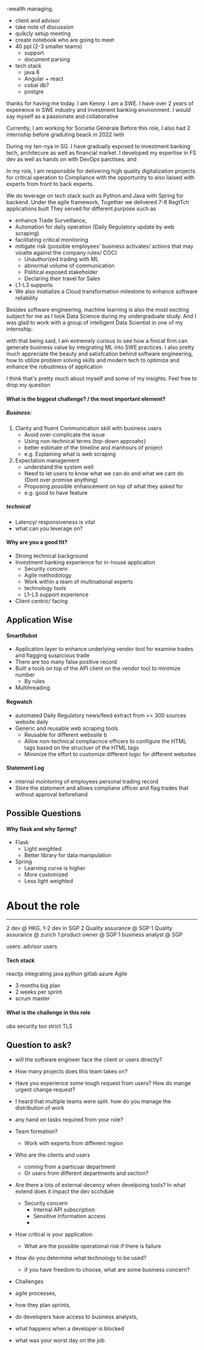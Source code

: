 -wealth managing,
- client and advisor
- take note of discussion
- quikcly setup meeting
- create notebook who are going to meet
- 40 ppl (2-3 smaller teams)
	- support
	- document parsing
- tech stack
	- java 8
	- Angular + react
	- cobal db?
	- postgre

thanks for having me today. I am Kenny.  I am a SWE. I have over 2 years of expeirence in SWE industry and investment banking environment.  I would say myself as  a passionate and collaborative

Currently, I am working for Societie Générale Before this role, I also had 2 internship before graduting beack in 2022 iwth 

During my ten-nya in SG. I have gradually exposed  to investment banking tech, architecure as well as financial market. I developed my expertise in FS dev as well as hands on with DevOps parctises. and 

In my role, I am responsible for delivering  high quality digitalization projects for critical operation to  Compliance with the opportunity to also liaised with experts from  front to back experts. 

We do leverage on tech stack such as Python and Java with Spring for backend. Under the agile framework, Together we delivered 7-8 RegtTch applications built They served for different purpose such as 
- enhance Trade Surveillance, 
- Automation for daily operation (Daily Regulatory update by web scraping)
- facilitating critical monitoring 
- mitigate risk (possible employees' business activates/ actions that may vioalte against the company rules/ COC)
	- Unauthorized trading with ML
	- abnormal volume of communication
	- Political exposed stakeholder
	- Declaring their travel for Sales
- L1-L3 supports
- We also iniatialize a Cloud transformation milestone to enhance software reliability


Besides software engineering, machine learning is also the most exciting subject for me as I took Data Science during my undergraduate study. And I was glad to work with a group of intelligent Data Scientist in one of my internship.

with that being said, I am extremely curious to see how a finical firm can generate business value by integrating ML into SWE practices. I also pretty much appreciate the beauty and satisfcation behind software engineering, how to utilize problem solving skills and modern tech to optimize and enhance the robustness of application

I think that's pretty much about myself and some of my insights. Feel free to drop my question

#### What is the biggest challenge? / the most important element?
##### Business:
1. Clarity and fluent Communication skill with business users
	- Avoid over-complicate the issue
	- Using non-technical terms (top-down approahc)
	- better estimate of the timeline and manhours of project
	- e.g. Explaining what is web scraping
2. Expectation management
	- understand the system well 
	- Need to let users to know what we can do and what we cant do (Dont over promise anything)
	- Proposing possible enhancement on top of what they asked for
	- e.g. good to have feature
##### technical
- Latency/ responsiveness is vital
- what can you leverage on?


#### Why are you a good fit?
- Strong technical background
- Investment banking experience for in-house application
	- Security concern
	- Agile methodology
	- Work within a team of multinational experts
	- technology tools
	- L1-L3 support experience
- Client centric/ facing





## Application Wise
#### SmartRobot
- Application layer to enhance underlying vendor tool for examine trades and flagging suspicious trade
- There are too many false positive record
- Built a tools on top of the API client on the vendor tool to minimize number
	- By rules
- Multihreading
#### Regwatch
- automated Daily Regulatory news/feed extract from >= 300 sources website daily
- Generic and reusable web scraping tools
	- Reusable for different webssite b
	- Allow non-technical compliacnce officers to configure the HTML tags  based on the structuer of the HTML tags
	- Minimize the effort to customize different logic for different websites

#### Statement Log
- internal mointoring of employees personal trading record
- Store the statement and allows compliane officer and flag trades that without approval beforehand



## Possible Questions
#### Why flask and why Spring?
- Flask
	- Light weighted
	- Better library for data manipulation
- Spring
	- Learning curve is higher
	- More customized
	- Less light weighted


# About the role
---
2 dev @ HKG, 
1-2 dev in SGP
2 Quality assurance @ SGP
1 Quality assurance @ zurich
1 product owner @ SGP
1 business analyst @ SGP

users: 
advisor users

#### Tech stack
reactjs integrating
java
python
gitlab
azure
Agile 
- 3 months big plan
- 2 weeks per sprint
- scrum master

#### What is the challenge in this role
ubs security too  strict
TLS

## Question to ask?
- will the software engineer face the client or users directly?
- How many projects does this team takes on?
- Have you experience some tough request from users? How do mange urgent change request?
- I heard that multiple teams were split. how do you manage the distribution of work
- any hand on tasks required from your role?


- Team formation?
	- Work with experts from different region
- Who are the clients and users
	- coming from a particuar department
	- Or users from different departments and section?
- Are there a lots of external decency when develpoing tools? In what extend does it impact the dev scchdule
	- Security concern
		- Internal API subscription
		- Sensitive Information access
		- 
- How critical is your application
	- What are the possible operational risk if there is failure
- How do you determine what technology to be used?
	- if you have freedom to choose, what are some business concern?
- Challenges
- agile processes, 
- how they plan sprints, 
- do developers have access to business analysts, 
- what happens when a developer is blocked
- what was your worst day on the job